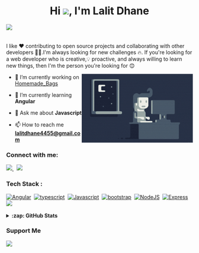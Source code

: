 
<h1 align="center">Hi <img width="30" src="https://camo.githubusercontent.com/e8e7b06ecf583bc040eb60e44eb5b8e0ecc5421320a92929ce21522dbc34c891/68747470733a2f2f6d656469612e67697068792e636f6d2f6d656469612f6876524a434c467a6361737252346961377a2f67697068792e676966">, I'm Lalit Dhane</h1>

<a href = "https://linkfree.eddiehub.io/lalitdhane" ><img src = "https://user-images.githubusercontent.com/52347812/137624699-ce6bb7ee-eb84-46f1-ac69-c4b78b22db90.png"/></a>
<br /><br />
<p align="left">I like ❤️ contributing to open source projects and collaborating with other developers 👨‍💻.I'm always looking for new challenges 🔥. If you're looking for a web developer who is creative,💡 proactive, and always willing to learn new things, then I'm the person you're looking for 😊</p>

<img alt="Night Coding" src="https://raw.githubusercontent.com/AVS1508/AVS1508/master/assets/Night-Coding.gif" align="right"/>

* 🔭 I’m currently working on [Homemade_Bags](https://github.com/LalitDhane/HomemadeBags_Backend)

* 🌱 I’m currently learning **Angular**

* 💬 Ask me about **Javascript**

* 📫 How to reach me **lalitdhane4455@gmail.com**


<h3 align="left">Connect with me:</h3>
<p align="left">
<a href="https://www.linkedin.com/in/lalit-dhane/" target="_blank" rel="noreferrer">
<img src ="https://img.shields.io/badge/LinkedIn-0077B5?style=for-the-badge&logo=linkedin&logoColor=white" />
</a>&nbsp;
<a href="https://twitter.com/LMD90367359" target="_blank" rel="noreferrer">
<img src ="https://img.shields.io/badge/Twitter-1DA1F2?style=for-the-badge&logo=twitter&logoColor=white" />
</a>
</p>

<h3 align="left">Tech Stack : </h3>
<p align="left"> 
<a href="https://angular.io" target="_blank" rel="noreferrer"><img src="https://img.shields.io/badge/angular-%23DD0031.svg?style=for-the-badge&logo=angular&logoColor=white" alt="Angular" /></a>&nbsp;
<a href="https://www.typescriptlang.org/" target="_blank" rel="noreferrer"><img src="https://img.shields.io/badge/TypeScript-007ACC?style=for-the-badge&logo=typescript&logoColor=white" alt="typescript"/></a>&nbsp;
<a href="https://developer.mozilla.org/en-US/docs/Web/JavaScript" target="_blank" rel="noreferrer"><img src="https://img.shields.io/badge/JavaScript-F7DF1E?style=for-the-badge&logo=javascript&logoColor=black" alt="Javascript" /></a>&nbsp;
<a href="https://getbootstrap.com" target="_blank" rel="noreferrer"> <img src="https://img.shields.io/badge/bootstrap-%23563D7C.svg?style=for-the-badge&logo=bootstrap&logoColor=white" alt="bootstrap" /></a>&nbsp;
<a href="https://nodejs.org/en/" target="_blank" rel="noreferrer"><img src="https://img.shields.io/badge/Node.js-43853D?style=for-the-badge&logo=node.js&logoColor=white" alt="NodeJS" /></a>&nbsp;
<a href="https://expressjs.com/" target="_blank" rel="noreferrer"><img src="https://img.shields.io/badge/Express.js-404D59?style=for-the-badge" alt="Express" /></a>&nbsp;
<a href="https://www.mongodb.com/" target="_blank" rel="noreferrer"><img src="https://img.shields.io/badge/MongoDB-%234ea94b.svg?style=for-the-badge&logo=mongodb&logoColor=white" /></a>
</p>

 <details>
 <summary><b>:zap: GitHub Stats</b></summary>
<br/>
<p>

  <img width="32.5%" src="https://github-readme-stats.vercel.app/api?username=lalitdhane&count_private=true&show_icons=true&border_radius=5&hide_border=true&theme=slateorange&custom_title= Lalit's GitHub Stats" />

  <img width="32.5%" src="https://github-readme-streak-stats.herokuapp.com/?user=lalitdhane&count_private=true&hide_border=true&show_icons=true&theme=slateorange" alt="The only streaks that matter"/>

 <img width="32.5%" src="https://github-readme-stats.vercel.app/api/top-langs/?username=lalitdhane&layout=compact&hide_border=true&langs_count=6&hide=html,css&theme=slateorange&text_color=FFFFFF&hide_title=true">

</p>


<img width="99%" src="https://activity-graph.herokuapp.com/graph?username=lalitdhane&bg_color=37383F&color=FFFFFF&line=FFFFFF&point=F8A427&hide_border=true&area=true&count_private=true"/>
</details>


### Support Me

<a href="https://www.buymeacoffee.com/lalitdhane"><img src="https://cdn.buymeacoffee.com/buttons/v2/default-yellow.png" width="150" /></a>
